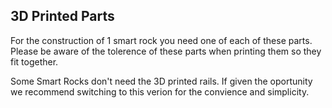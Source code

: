 ## 3D Printed Parts

For the construction of 1 smart rock you need one of each of these parts. Please be aware of the tolerence of these parts when printing them so they fit together.

Some Smart Rocks don't need the 3D printed rails. If given the oportunity we recommend switching to this verion for the convience and simplicity.